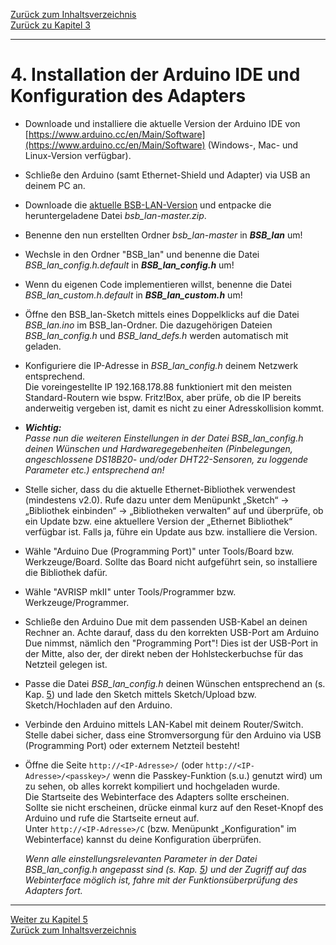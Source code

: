 [Zurück zum Inhaltsverzeichnis](inhaltsverzeichnis.md)  
[Zurück zu Kapitel 3](kap03.md)    
    
---
        

# 4. Installation der Arduino IDE und Konfiguration des Adapters
-   Downloade und installiere die aktuelle Version der Arduino IDE von
    [https://www.arduino.cc/en/Main/Software](https://www.arduino.cc/en/Main/Software)
    (Windows-, Mac- und Linux-Version verfügbar).

-   Schließe den Arduino (samt Ethernet-Shield und Adapter) via USB an
    deinem PC an.

-   Downloade die [aktuelle BSB-LAN-Version](https://github.com/fredlcore/bsb_lan/archive/master.zip)
    und entpacke die heruntergeladene Datei *bsb\_lan-master.zip*.

-   Benenne den nun erstellten Ordner *bsb\_lan-master* in
    ***BSB\_lan*** um!

-   Wechsle in den Ordner "BSB_lan" und benenne die Datei *BSB\_lan\_config.h.default* in
    ***BSB\_lan\_config.h*** um!  
    
-   Wenn du eigenen Code implementieren willst, benenne die Datei 
    *BSB_lan_custom.h.default* in ***BSB_lan_custom.h*** um!  

-   Öffne den BSB\_lan-Sketch mittels eines Doppelklicks auf die Datei
    *BSB\_lan.ino* im BSB\_lan-Ordner. Die dazugehörigen Dateien
    *BSB\_lan\_config.h* und *BSB\_land\_defs.h* werden automatisch mit
    geladen.

-   Konfiguriere die IP-Adresse in *BSB\_lan\_config.h* deinem Netzwerk
    entsprechend.  
    Die voreingestellte IP 192.168.178.88 funktioniert mit den meisten
    Standard-Routern wie bspw. Fritz!Box, aber prüfe, ob die IP bereits
    anderweitig vergeben ist, damit es nicht zu einer Adresskollision
    kommt.

-   ***Wichtig:***  
    *Passe nun die weiteren Einstellungen in der Datei
    BSB\_lan\_config.h deinen Wünschen und Hardwaregegebenheiten
    (Pinbelegungen, angeschlossene DS18B20- und/oder DHT22-Sensoren, zu
    loggende Parameter etc.) entsprechend an!*
    
-   Stelle sicher, dass du die aktuelle Ethernet-Bibliothek verwendest 
    (mindestens v2.0). Rufe dazu unter dem Menüpunkt „Sketch“ → 
    „Bibliothek einbinden“ → „Bibliotheken verwalten“ auf und überprüfe, 
    ob ein Update bzw. eine aktuellere Version der „Ethernet Bibliothek“ 
    verfügbar ist. Falls ja, führe ein Update aus bzw. installiere die Version.  
    
-   Wähle \"Arduino Due (Programming Port)\" unter Tools/Board bzw.
    Werkzeuge/Board. Sollte das Board nicht aufgeführt sein, so installiere die Bibliothek dafür.

-   Wähle \"AVRISP mkII\" unter Tools/Programmer bzw.
    Werkzeuge/Programmer.

-   Schließe den Arduino Due mit dem passenden USB-Kabel an deinen Rechner an. Achte darauf, dass du den korrekten USB-Port am Arduino Due nimmst, nämlich den "Programming Port"! Dies ist der USB-Port in der Mitte, also der, der direkt neben der Hohlsteckerbuchse für das Netzteil gelegen ist.

-   Passe die Datei *BSB\_lan\_config.h* deinen Wünschen entsprechend an
    (s. Kap. [5](kap05.md)) und lade den Sketch mittels Sketch/Upload
    bzw. Sketch/Hochladen auf den Arduino.

-   Verbinde den Arduino mittels LAN-Kabel mit deinem Router/Switch.
    Stelle dabei sicher, dass eine Stromversorgung für den Arduino via
    USB (Programming Port) oder externem Netzteil besteht!

-   Öffne die Seite `http://<IP-Adresse>/` (oder
    `http://<IP-Adresse>/<passkey>/` wenn die Passkey-Funktion (s.u.)
    genutzt wird) um zu sehen, ob alles korrekt kompiliert und
    hochgeladen wurde.  
    Die Startseite des Webinterface des Adapters sollte erscheinen.  
    Sollte sie nicht erscheinen, drücke einmal kurz auf den Reset-Knopf
    des Arduino und rufe die Startseite erneut auf.  
    Unter `http://<IP-Adresse>/C` (bzw. Menüpunkt „Konfiguration" im
    Webinterface) kannst du deine Konfiguration überprüfen.  
    
    *Wenn alle einstellungsrelevanten Parameter in der Datei
    BSB\_lan\_config.h angepasst sind (s. Kap. [5](kap05.md)) und der
    Zugriff auf das Webinterface möglich ist, fahre mit der
    Funktionsüberprüfung des Adapters fort.*

       
    
---
    

     
[Weiter zu Kapitel 5](kap05.md)      
[Zurück zum Inhaltsverzeichnis](inhaltsverzeichnis.md)   
    




